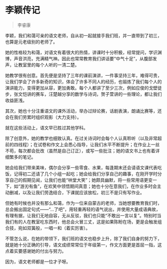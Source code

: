 # 李颖传记

> 李睿康

李颖，我们和蔼可亲的语文老师，自从初一起就接手我们班，并一直带到了初三，也算是元老级别的老师了。

她的性格较为和蔼，对语文有着很大的热情，讲课时十分积极，经常提问，学识渊博，声音洪亮，充满精气神。因此也常常教育我们讲话要“中气十足”，从腹部发声，让教室里的每个人听的一清二楚。

她教学很有创意。首先便是坚持了三年的课前演讲，一件事坚持三年，难得可贵，让我们学会了许多新奇的知识，体会了许多不同人的经历，也锻炼了我们每个人的演讲能力，变得更加从容，更加勇敢。每个人都讲了至少三次，例如应俊的戈壁徒步，张文恺讲的赛车，汪楚越分享的数学与诗词，贺子萱讲的一些理论，都让我们收益匪浅。

其次，她也十分注重语文的课外活动，举办过辩论赛，话剧表演，朗诵比赛等，还会在我们劳累时组织观影（大力支持）。

就在这些活动上，语文早已胜过其他学科。

除了创意外，她的教学也细致认真。在过关诗词时会每个人认真聆听（以及非常超前的四线程）；在试卷和作文上会悉心指导，让我们水平不断提升；在作业上一丝不苟，每次都会批改（虽然是自己订正），或写一些批注；她的语文书上也有着详细繁多的笔记。

她会给我们带来美味，偶尔会分享一些零食、水果，每逢期末还会请语文课代表吃饭，记得初二还请了几个小组一起吃；她会给我们分享自己的趣事，在刚开学时分享自己的假期见闻，让我们也能“哄堂大笑”；她颇具幽默，将一些常用语更变一下，如“游刃有鱼”，在欢笑中领悟期间真意；她也十分在意我们，在作业多时会主动删减，以及让我们劳逸结合，下课就应该放松，初三不是只有写作业。

但她有时候也并没有那么和蔼，作为一位来自蒙古的老师，当她想要教育我们时，总会搬出固定句式——“...了吧”，用轻重再轻的语气说出，并使用大量成语典故，有理有据，让我们无地自容，无从反驳，我们也只能“不敢出一言以复”。特别时当我们有的人在教室吃东西时，他总会火冒三丈，这是如果陈盼在场，更是会触发组合技，宛如双簧般，一唱一和（着实厉害）。

不管怎么说，在她的带领下，我们班的语文也稳步上升，除了我们自身的努力下，就是她十分正确的引导，语文成绩常常位于年级第一，作文方面更是首屈一指，这点着实要感谢她的付出与努力。

因为，语文老师都是一位才子呀。
